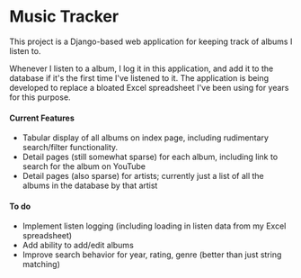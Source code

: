 # Music Tracker

This project is a Django-based web application for keeping track of albums I
listen to.

Whenever I listen to a album, I log it in this application, and add it to the
database if it's the first time I've listened to it. The application is being
developed to replace a bloated Excel spreadsheet I've been using for years for
this purpose.

#### Current Features
* Tabular display of all albums on index page, including rudimentary
  search/filter functionality.
* Detail pages (still somewhat sparse) for each album, including link to search
  for the album on YouTube
* Detail pages (also sparse) for artists; currently just a list of all the
  albums in the database by that artist

#### To do
* Implement listen logging (including loading in listen data from my Excel
  spreadsheet)
* Add ability to add/edit albums
* Improve search behavior for year, rating, genre (better than just string
  matching)
